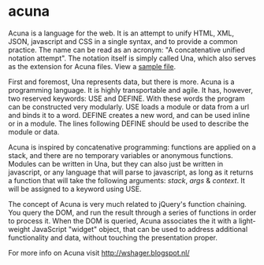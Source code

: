acuna
=====
Acuna is a language for the web. It is an attempt to unify HTML, XML, JSON, javascript and CSS in a single syntax, and to provide a common practice. The name can be read as an acronym: "A concatenative unified notation attempt". The notation itself is simply called Una, which also serves as the extension for Acuna files. View a [sample file](tests/test.una).


First and foremost, Una represents data, but there is more. Acuna is a programming language. It is highly transportable and agile. It has, however, two reserved keywords: USE and DEFINE. With these words the program can be constructed very modularly. USE loads a module or data from a url and binds it to a word. DEFINE creates a new word, and can be used inline or in a module. The lines following DEFINE should be used to describe the module or data.

Acuna is inspired by concatenative programming: functions are applied on a stack, and there are no temporary variables or anonymous functions. Modules can be written in Una, but they can also just be written in javascript, or any language that will parse to javascript, as long as it returns a function that will take the following arguments: *stack*, *args* & *context*. It will be assigned to a keyword using USE.

The concept of Acuna is very much related to jQuery's function chaining. You query the DOM, and run the result through a series of functions in order to process it. When the DOM is queried, Acuna associates the it with a light-weight JavaScript "widget" object, that can be used to address additional functionality and data, without touching the presentation proper.

For more info on Acuna visit http://wshager.blogspot.nl/
